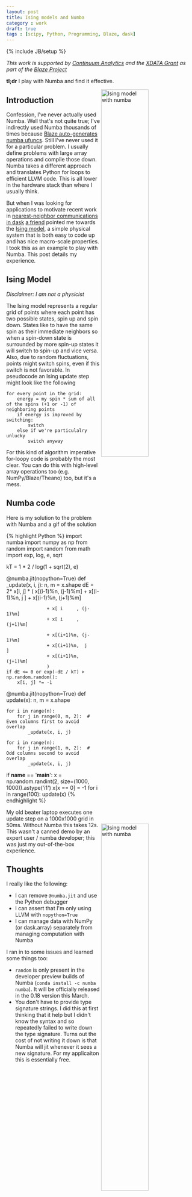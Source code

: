```yaml
---
layout: post
title: Ising models and Numba
category : work
draft: true
tags : [scipy, Python, Programming, Blaze, dask]
---
```

{% include JB/setup %}

*This work is supported by [Continuum Analytics](http://continuum.io)
and the [XDATA Grant](http://www.darpa.mil/our_work/i2o/programs/xdata.aspx)
as part of the [Blaze Project](http://blaze.pydata.org/docs/dev/index.html)*

**tl;dr** I play with Numba and find it effective.

<img src="{{ BASE_PATH }}/images/ising.gif"
     alt="Ising model with numba"
     width="50%"
     align="right">

Introduction
------------

Confession, I've never actually used Numba.  Well that's not
quite true; I've indirectly used Numba thousands of times because [Blaze
auto-generates numba ufuncs](http://continuum.io/blog/blaze-and-numba).
Still I've never used it for a particular problem.  I usually define problems
with large array operations and compile those down.  Numba takes a different
approach and translates Python for loops to efficient LLVM code.
This is all lower in the hardware stack than where I usually think.

But when I was looking for applications to motivate recent work in
[nearest-neighbor communications in
dask](http://dask.readthedocs.org/en/latest/ghost.html) [a
friend](https://github.com/maxhutch/) pointed me
towards the [Ising model](http://en.wikipedia.org/wiki/Ising_model), a simple
physical system that is both easy to code up and has nice macro-scale
properties.  I took this as an example to play with Numba.  This post details
my experience.


Ising Model
-----------

*Disclaimer: I am not a physicist*

The Ising model represents a regular grid of points where each point has two
possible states, spin up and spin down.  States like to have the same spin as
their immediate neighbors so when a spin-down state is surrounded by more
spin-up states it will switch to spin-up and vice versa.  Also, due to random
fluctuations, points might switch spins, even if this switch is not favorable.
In pseudocode an Ising update step might look like the following

    for every point in the grid:
        energy = my spin * sum of all of the spins (+1 or -1) of neighboring points
        if energy is improved by switching:
            switch
        else if we're particulalry unlucky
            switch anyway

For this kind of algorithm imperative for-loopy code is probably the most
clear.  You can do this with high-level array operations too (e.g.
NumPy/Blaze/Theano) too, but it's a mess.


Numba code
----------

Here is my solution to the problem with Numba and a gif of the solution

<img src="{{ BASE_PATH }}/images/ising.gif"
     alt="Ising model with numba"
     width="50%"
     align="right">

{% highlight Python %}
import numba
import numpy as np
from random import random
from math import exp, log, e, sqrt

kT = 1 * 2 / log(1 + sqrt(2), e)

@numba.jit(nopython=True)
def _update(x, i, j):
    n, m = x.shape
    dE = 2* x[i, j] * (
                     x[(i-1)%n, (j-1)%m]
                   + x[(i-1)%n,  j     ]
                   + x[(i-1)%n, (j+1)%m]

                   + x[ i     , (j-1)%m]
                   + x[ i     , (j+1)%m]

                   + x[(i+1)%n, (j-1)%m]
                   + x[(i+1)%n,  j     ]
                   + x[(i+1)%n, (j+1)%m]
                   )
    if dE <= 0 or exp(-dE / kT) > np.random.random():
        x[i, j] *= -1

@numba.jit(nopython=True)
def update(x):
    n, m = x.shape

    for i in range(n):
        for j in range(0, m, 2):  # Even columns first to avoid overlap
            _update(x, i, j)

    for i in range(n):
        for j in range(1, m, 2):  # Odd columns second to avoid overlap
            _update(x, i, j)

if __name__ == '__main__':
    x = np.random.randint(2, size=(1000, 1000)).astype('i1')
    x[x == 0] = -1
    for i in range(100):
        update(x)
{% endhighlight %}

My old beater laptop executes one update step on a 1000x1000 grid in 50ms.
Without Numba this takes 12s.  This wasn't a canned demo by an expert user /
numba developer; this was just my out-of-the-box experience.


Thoughts
--------

I really like the following:

*  I can remove `@numba.jit` and use the Python debugger
*  I can assert that I'm only using LLVM with `nopython=True`
*  I can manage data with NumPy (or dask.array) separately from managing
   computation with Numba

I ran in to some issues and learned some things too:

*  `random` is only present in the developer preview builds of Numba
    (`conda install -c numba numba`).  It will be officially released in the
    0.18 version this March.
*  You don't have to provide type signature strings.  I did this at first
   thinking that it help but I didn't know the syntax and so repeatedly failed
   to write down the type signature.  Turns out the cost of not writing it down
   is that Numba will jit whenever it sees a new signature.  For my applicaiton
   this is essentially free.
